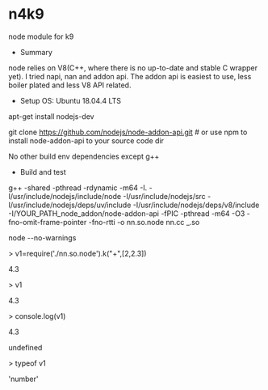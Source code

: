 # n4k9
node module for k9

* Summary

node relies on V8(C++, where there is no up-to-date and stable C wrapper yet). I tried napi, nan and addon api. The addon api is easiest to use, less boiler plated and less V8 API related.

 

* Setup
OS: Ubuntu 18.04.4 LTS

apt-get install nodejs-dev

git clone https://github.com/nodejs/node-addon-api.git # or use npm to install node-addon-api to your source code dir

No other build env dependencies except g++

 

* Build and test

g++ -shared -pthread -rdynamic -m64 -I. -I/usr/include/nodejs/include/node -I/usr/include/nodejs/src -I/usr/include/nodejs/deps/uv/include -I/usr/include/nodejs/deps/v8/include -I/YOUR_PATH_node_addon/node-addon-api -fPIC -pthread -m64 -O3 -fno-omit-frame-pointer -fno-rtti -o nn.so.node nn.cc _.so

node --no-warnings

\> v1=require('./nn.so.node').k("+",[2,2.3])

4.3

\> v1

4.3

\> console.log(v1)

4.3

undefined

\> typeof v1

'number'


